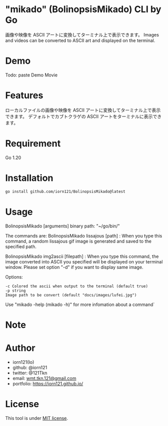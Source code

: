 # "mikado" (BolinopsisMikado) CLI by Go

画像や映像を ASCII アートに変換してターミナル上で表示できます。
Images and videos can be converted to ASCII art and displayed on the terminal.

# Demo

Todo: paste Demo Movie

# Features

ローカルファイルの画像や映像を ASCII アートに変換してターミナル上で表示できます。
デフォルトでカブトクラゲの ASCII アートをターミナルに表示できます。

# Requirement

Go 1.20

# Installation

```bash
go install github.com/iorn121/BolinopsisMikado@latest
```

# Usage

BolinopsisMikado [arguments]
binary path: "~/go/bin/"

The commands are:
BolinopsisMikado lissajous [path] : When you type this command, a random lissajous gif image is generated and saved to the specified path.

BolinopsisMikado img2ascii [filepath] : When you type this command, the image converted into ASCII you specified will be displayed on your terminal window. Please set option "-d" if you want to display same image.

Options:

```
-c Colored the ascii when output to the terminal (default true)
-p string
Image path to be convert (default "docs/images/lufei.jpg")

```

Use "mikado -help (mikado -h)" for more infomation about a command`

# Note

# Author

- iorn121(Io)
- github: @iorn121
- twitter: @121Tkn
- email: wmt.tkn.121@gmail.com
- portfolio: https://iorn121.github.io/

# License

This tool is under [MIT license](https://en.wikipedia.org/wiki/MIT_License).
